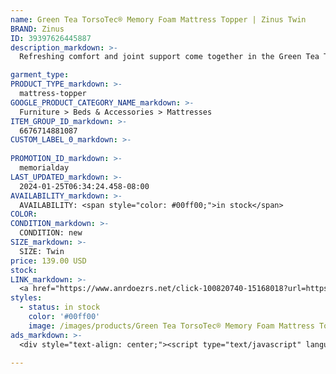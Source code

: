 ```yaml
---
name: Green Tea TorsoTec® Memory Foam Mattress Topper | Zinus Twin
BRAND: Zinus
ID: 39397626445887
description_markdown: >-
  Refreshing comfort and joint support come together in the Green Tea TorsoTec® 4" Mattress Topper. Zinus Base Foam™ delivers even head-to-toe support and long-term dependability. A 4-inch design with a TorsoTec® support system gives targeted relief to the hips and shoulders to relieve aches and pains, and green tea memory foam ensures a cool and refreshing night of sleep.

garment_type:
PRODUCT_TYPE_markdown: >-
  mattress-topper
GOOGLE_PRODUCT_CATEGORY_NAME_markdown: >-
  Furniture > Beds & Accessories > Mattresses
ITEM_GROUP_ID_markdown: >-
  6676714881087
CUSTOM_LABEL_0_markdown: >-
  
PROMOTION_ID_markdown: >-
  memorialday
LAST_UPDATED_markdown: >-
  2024-01-25T06:34:24.458-08:00
AVAILABILITY_markdown: >-
  AVAILABILITY: <span style="color: #00ff00;">in stock</span>
COLOR:
CONDITION_markdown: >-
  CONDITION: new
SIZE_markdown: >-
  SIZE: Twin
price: 139.00 USD
stock: 
LINK_markdown: >-
  <a href="https://www.anrdoezrs.net/click-100820740-15168018?url=https%3A%2F%2Fwww.zinus.com%2Fproducts%2Fgreen-tea-torsotec-memory-foam-mattress-topper%3Fvariant%3D39397626445887" target="_blank" style="display: inline-block; padding: 10px 20px; font-size: 16px; text-align: center; text-decoration: none; cursor: pointer; border: 1px solid #3498db; color: #3498db; background-color: #fff; border-radius: 5px; transition: background-color 0.3s;">Go to Product</a>
styles:
  - status: in stock
    color: '#00ff00'
    image: /images/products/Green Tea TorsoTec® Memory Foam Mattress Topper _ Zinus Twin/4inGreenTeaTorso-TecTopper-2.jpg
ads_markdown: >-
  <div style="text-align: center;"><script type="text/javascript" language="javascript" src="https://www.kqzyfj.com/placeholder-52269580?target=_top&mouseover=N"></script></div>

---
```

